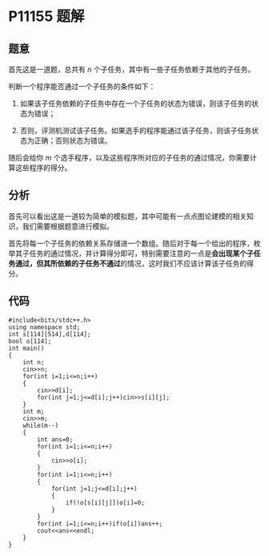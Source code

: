 # P11155 题解

## 题意

首先这是一道题，总共有 $n$ 个子任务，其中有一些子任务依赖于其他的子任务。

判断一个程序能否通过一个子任务的条件如下：

1. 如果该子任务依赖的子任务中存在一个子任务的状态为错误，则该子任务的状态为错误；

2. 否则，评测机测试该子任务。如果选手的程序能通过该子任务，则该子任务状态为正确；否则状态为错误。

随后会给你 $m$ 个选手程序，以及这些程序所对应的子任务的通过情况，你需要计算这些程序的得分。

## 分析

首先可以看出这是一道较为简单的模拟题，其中可能有一点点图论建模的相关知识，我们需要根据题意进行模拟。

首先将每一个子任务的依赖关系存储进一个数组。随后对于每一个给出的程序，枚举其子任务的通过情况，并计算得分即可，特别需要注意的一点是**会出现某个子任务通过，但其所依赖的子任务不通过**的情况，这时我们不应该计算该子任务的得分。

## 代码

```
#include<bits/stdc++.h>
using namespace std;
int s[114][514],d[114];
bool o[114];
int main()
{
	int n;
	cin>>n;
	for(int i=1;i<=n;i++)
	{
		cin>>d[i];
		for(int j=1;j<=d[i];j++)cin>>s[i][j];
	}
	int m;
	cin>>m;
	while(m--)
	{
		int ans=0;
		for(int i=1;i<=n;i++)
		{
			cin>>o[i];
		}
		for(int i=1;i<=n;i++)
		{
			for(int j=1;j<=d[i];j++)
			{
				if(!o[s[i][j]])o[i]=0;
			}
		}
		for(int i=1;i<=n;i++)if(o[i])ans++;
		cout<<ans<<endl;
	}
}
```